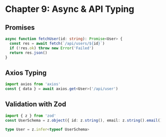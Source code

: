 # Chapter 9: Async & API Typing

## Promises

```ts
async function fetchUser(id: string): Promise<User> {
  const res = await fetch(`/api/users/${id}`)
  if (!res.ok) throw new Error('Failed')
  return res.json()
}
```

## Axios Typing

```ts
import axios from 'axios'
const { data } = await axios.get<User>('/api/user')
```

## Validation with Zod

```ts
import { z } from 'zod'
const UserSchema = z.object({ id: z.string(), email: z.string().email() })

type User = z.infer<typeof UserSchema>
```
